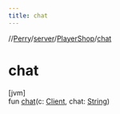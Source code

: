 ```yaml
---
title: chat
---
```

//[Perry](../../../index.html)/[server](../index.html)/[PlayerShop](index.html)/[chat](chat.html)



# chat



[jvm]\
fun [chat](chat.html)(c: [Client](../../client/-client/index.html), chat: [String](https://kotlinlang.org/api/latest/jvm/stdlib/kotlin/-string/index.html))





